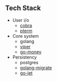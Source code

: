 ## Tech Stack

- User i/o
	- [cobra](https://github.com/spf13/cobra)
	- [pterm](https://github.com/pterm/pterm)
- Core system
	- golang
	- [viper](https://github.com/spf13/viper)
    - [go-money](https://github.com/Rhymond/go-money)
- Persistency
	- postgres
	- [golang-migrate](https://github.com/golang-migrate/migrate/blob/master/database/postgres/TUTORIAL.md)
    - [go-jet](https://github.com/go-jet/jet)
